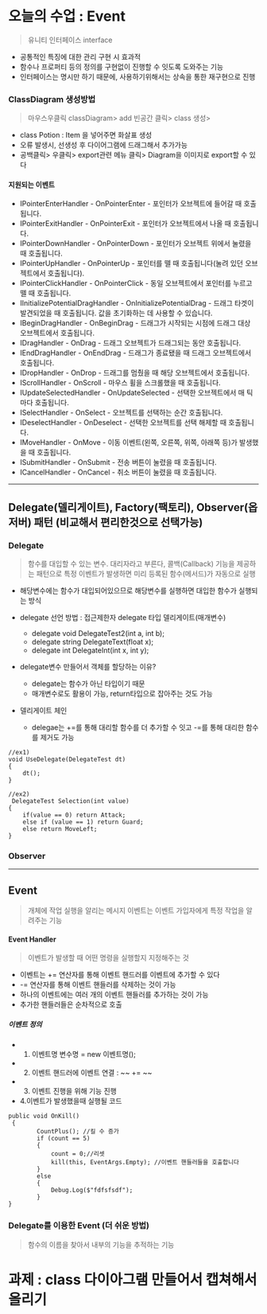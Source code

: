 # 오늘의 수업 : Event
> 유니티 인터페이스 interface
 * 공통적인 특징에 대한 관리 구현 시 효과적
 * 함수나 프로퍼티 등의 정의를 구현없이 진행할 수 잇도록 도와주는 기능
 * 인터페이스는 명시만 하기 때문에, 사용하기위해서는 상속을 통한 재구현으로 진행

### ClassDiagram 생성방법
> 마우스우클릭 classDiagram> add 빈공간 클릭> class 생성> 
- class Potion : Item 을 넣어주면 화살표 생성
- 오류 발생시, 선생성 후 다이어그램에 드래그해서 추가가능
- 공백클릭> 우클릭> export관련 메뉴 클릭> Diagram을 이미지로 export할 수 있다


#### 지원되는 이벤트
- IPointerEnterHandler - OnPointerEnter - 포인터가 오브젝트에 들어갈 때 호출됩니다.
- IPointerExitHandler - OnPointerExit - 포인터가 오브젝트에서 나올 때 호출됩니다.
- IPointerDownHandler - OnPointerDown - 포인터가 오브젝트 위에서 눌렸을 때 호출됩니다.
- IPointerUpHandler - OnPointerUp - 포인터를 뗄 때 호출됩니다(눌려 있던 오브젝트에서 호출됩니다).
- IPointerClickHandler - OnPointerClick - 동일 오브젝트에서 포인터를 누르고 뗄 때 호출됩니다.
- IInitializePotentialDragHandler - OnInitializePotentialDrag - 드래그 타겟이 발견되었을 때 호출됩니다. 값을 초기화하는 데 사용할 수 있습니다.
- IBeginDragHandler - OnBeginDrag - 드래그가 시작되는 시점에 드래그 대상 오브젝트에서 호출됩니다.
- IDragHandler - OnDrag - 드래그 오브젝트가 드래그되는 동안 호출됩니다.
- IEndDragHandler - OnEndDrag - 드래그가 종료됐을 때 드래그 오브젝트에서 호출됩니다.
- IDropHandler - OnDrop - 드래그를 멈췄을 때 해당 오브젝트에서 호출됩니다.
- IScrollHandler - OnScroll - 마우스 휠을 스크롤했을 때 호출됩니다.
- IUpdateSelectedHandler - OnUpdateSelected - 선택한 오브젝트에서 매 틱마다 호출됩니다.
- ISelectHandler - OnSelect - 오브젝트를 선택하는 순간 호출됩니다.
- IDeselectHandler - OnDeselect - 선택한 오브젝트를 선택 해제할 때 호출됩니다.
- IMoveHandler - OnMove - 이동 이벤트(왼쪽, 오른쪽, 위쪽, 아래쪽 등)가 발생했을 때 호출됩니다.
- ISubmitHandler - OnSubmit - 전송 버튼이 눌렸을 때 호출됩니다.
- ICancelHandler - OnCancel - 취소 버튼이 눌렸을 때 호출됩니다.
---
## Delegate(델리게이트), Factory(팩토리), Observer(옵저버) 패턴 (비교해서 편리한것으로 선택가능)
### Delegate 
> 함수를 대입할 수 있는 변수. 대리자라고 부른다, 콜백(Callback) 기능을 제공하는 패턴으로 특정 이벤트가 발생하면 미리 등록된 함수(메서드)가 자동으로 실행

* 해당변수에는 함수가 대입되어있으므로 해당변수를 실행하면 대입한 함수가 실행되는 방식
* delegate 선언 방법 : 접근제한자 delegate 타입 델리게이트(매개변수)
  - delegate void DelegateTest2(int a, int b);
  - delegate string DelegateText(float x);
  - delegate int DelegateInt(int x, int y);
* delegate변수 만들어서 객체를 할당하는 이유?
  - delegate는 함수가 아닌 타입이기 때문
  - 매개변수로도 활용이 가능, return타입으로 잡아주는 것도 가능
   
* 델리게이트 체인
  - delegae는 +=를 통해 대리할 함수를 더 추가할 수 잇고 -=를 통해 대리한 함수를 제거도 가능
```
//ex1)
void UseDelegate(DelegateTest dt)
{
    dt();
}

//ex2)
 DelegateTest Selection(int value)
{
    if(value == 0) return Attack;
    else if (value == 1) return Guard; 
    else return MoveLeft;
}
```

### Observer
>
---
## Event
> 개체에 작업 실행을 알리는 메시지
> 이벤트는 이벤트 가입자에게 특정 작업을 알려주는 기능

#### Event Handler 
> 이벤트가 발생할 때 어떤 명령을 실행할지 지정해주는 것

* 이벤트는 += 연산자를 통해 이벤트 핸드러를 이벤트에 추가할 수 있다
* -= 연산자를 통해 이벤트 핸들러를 삭제하는 것이 가능
* 하나의 이벤트에는 여러 개의 이벤트 핸들러를 추가하는 것이 가능
* 추가한 핸들러들은 순차적으로 호출

##### 이벤트 정의
   -  1. 이벤트명 변수명 = new 이벤트명(); 
   -  2. 이벤트 핸드러에 이벤트 연결 : ~~ += ~~ 
   -  3. 이벤트 진행을 위해 기능 진행
   -  4.이벤트가 발생했을때 실행될 코드
```    
public void OnKill()
 {
        CountPlus(); //킬 수 증가
        if (count == 5)
        {
            count = 0;//리셋 
            kill(this, EventArgs.Empty); //이벤트 핸들러들을 호출합니다
        }
        else
        {
            Debug.Log($"fdfsfsdf");
        }
}
```

### Delegate를 이용한 Event (더 쉬운 방법)
> 함수의 이름을 찾아서 내부의 기능을 추적하는 기능 


# 과제 : class 다이아그램 만들어서 캡쳐해서 올리기
